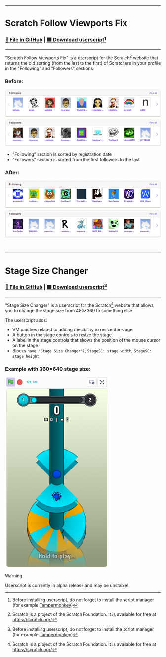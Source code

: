 <hr>

# Scratch Follow Viewports Fix
### [📄 File in GitHub](https://github.com/DDen4ik-12/data-files/blob/main/scratchFollowViewportsFix.user.js) | [🟩 Download userscript](https://raw.githubusercontent.com/DDen4ik-12/data-files/refs/heads/main/scratchFollowViewportsFix.user.js)[^1]

<hr>

"Scratch Follow Viewports Fix" is a userscript for the Scratch[^2] website that returns the old sorting (from the last to the first) of Scratchers in your profile in the "Following" and "Followers" sections

### Before:
![Example with 360×640 stage size](https://raw.githubusercontent.com/DDen4ik-12/data-files/refs/heads/main/readmeAssets/scratchFollowViewportsFixBefore.png)
* "Following" section is sorted by registration date
* "Followers" section is sorted from the first followers to the last

### After:
![Example with 360×640 stage size](https://raw.githubusercontent.com/DDen4ik-12/data-files/refs/heads/main/readmeAssets/scratchFollowViewportsFixAfter.png)

<br>

<hr>

# Stage Size Changer
### [📄 File in GitHub](https://github.com/DDen4ik-12/data-files/blob/main/stageSizeChanger.user.js) | [🟩 Download userscript](https://raw.githubusercontent.com/DDen4ik-12/data-files/refs/heads/main/stageSizeChanger.user.js)[^1]

<hr>

"Stage Size Changer" is a userscript for the Scratch[^2] website that allows you to change the stage size from 480×360 to something else

The userscript adds:
* VM patches related to adding the ability to resize the stage
* A button in the stage controls to resize the stage
* A label in the stage controls that shows the position of the mouse cursor on the stage
* Blocks `have "Stage Size Changer"?`, `StageSC: stage width`, `StageSC: stage height`

### Example with 360×640 stage size:
![Example with 360×640 stage size](https://raw.githubusercontent.com/DDen4ik-12/data-files/refs/heads/main/readmeAssets/stageSizeChangerExample.png)

> [!WARNING]
> Userscript is currently in alpha release and may be unstable!

[^1]: Before installing userscript, do not forget to install the script manager (for example [Tampermonkey](https://www.tampermonkey.net/))
[^2]: Scratch is a project of the Scratch Foundation. It is available for free at https://scratch.org/
